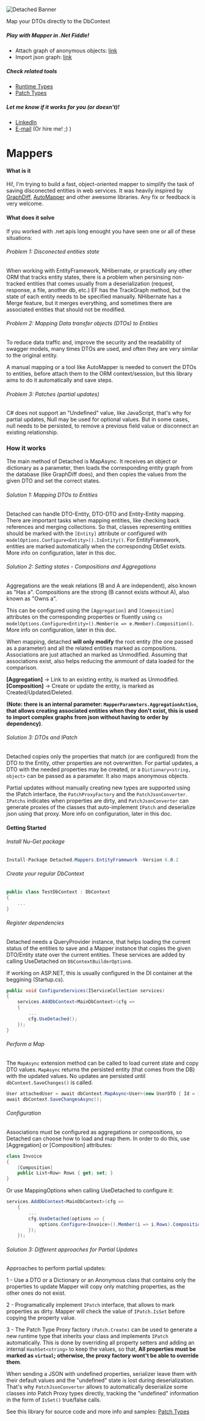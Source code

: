 ![Detached Banner](banner.png?raw=true)

Map your DTOs directly to the DbContext

##### Play with Mapper in .Net Fiddle!
- Attach graph of anonymous objects: [link](https://dotnetfiddle.net/l7q6wA) 
- Import json graph: [link](https://dotnetfiddle.net/Mn8mYU)

##### Check related tools
- [Runtime Types](https://github.com/leonardoporro/Detached-RuntimeTypes)
- [Patch Types](https://github.com/leonardoporro/Detached-PatchTypes)

##### Let me know if it works for you (or doesn't)!
- [LinkedIn](https://www.linkedin.com/in/leonardoporro/)
- [E-mail](mailto:mail@leonardoporro.com.ar)
(Or hire me! ;) )

# Mappers
#### What is it

Hi!, I'm trying to build a fast, object-oriented mapper to simplify the task of saving disconected entities in web services.
It was heavily inspired by [GraphDiff](https://github.com/zzzprojects/GraphDiff), [AutoMapper](https://github.com/AutoMapper/AutoMapper) and other awesome libraries.
Any fix or feedback is very welcome.

#### What does it solve
If you worked with .net apis long enought you have seen one or all of these situations:

###### Problem 1: Disconected entities state

When working with EntityFramework, NHibernate, or practically any other ORM that tracks entity states, 
there is a problem when persinsing non-tracked entities that comes usually from a deserialization (request, response, a file, another db, etc.)
EF has the TrackGraph method, but the state of each entity needs to be specified manually.
NHibernate has a Merge feature, but it merges everything, and sometimes there are associated entities that should not be modified.

###### Problem 2: Mapping Data transfer objects (DTOs) to Entities
To reduce data traffic and, improve the security and the readability of swagger models, many times DTOs are used, and often they are very similar
to the original entity. 

A manual mapping or a tool like AutoMapper is needed to convert the
DTOs to entities, before attach them to the ORM context/session, but this library aims to do it automatically and save steps.

###### Problem 3: Patches (partial updates)
C# does not support an "Undefined" value, like JavaScript, that's why for partial 
updates, Null may be used for optional values. But in some cases, null needs to be persisted, to remove 
a previous field value or disconnect an existing relationship.

### How it works
The main method of Detached is MapAsync. It receives an object or dictionary as a parameter,
then loads the corresponding entity graph from the database (like GraphDiff does),
and then copies the values from the given DTO and set the correct states.

###### Solution 1: Mapping DTOs to Entities
Detached can handle DTO-Entity, DTO-DTO and Entity-Entity mapping.
There are important tasks when mapping entities, like checking back references
and merging collections. So that, classes representing entities should be marked
with the `[Entity]` attribute or configured with ```modelOptions.Configure<Entity>().IsEntity()```.
For EntityFramework, entities are marked automatically when the correspondng DbSet exists.
More info on configuration, later in this doc.

###### Solution 2: Setting states - Compositions and Aggregations
Aggregations are the weak relations (B and A are independent), also known as "Has a".
Compositions are the strong (B cannot exists without A), also known as "Owns a".

This can be configured using the `[Aggregation]` and `[Composition]` attributes on the corresponding properties
or fluently using 
```cs modelOptions.Configure<Entity>().Member(e => e.Member).Composition()```.
More info on configuration, later in this doc.

When mapping, detached **will only modify** the root entity (the one passed as a parameter) and
all the related entities marked as compositions. Associations are just attached an marked as Unmodified. 
Assuming that associations exist, also helps reducing the ammount of data loaded for the comparison.

**[Aggregation]** -> Link to an existing entity, is marked as Unmodified.
**[Composition]** -> Create or update the entity, is marked as Created/Updated/Deleted.

**(Note: there is an internal parameter: `MapperParameters.AggregationAction`, that allows creating associated entities when they don't exist,
this is used to import complex graphs from json without having to order by dependency)**.

###### Solution 3: DTOs and IPatch
Detached copies only the properties that match (or are configured) from the DTO to the Entity,
other properties are not overwritten.
For partial updates, a DTO with the needed properties may be created, or a `Dictionary<string, object>`
can be passed as a parameter. It also maps anonymous objects.

Partial updates without manually creating new types are supported using the IPatch interface,
the `PatchProxyFactory` and the `PatchJsonConverter`.
`IPatchs` indicates when properties are dirty, and `PatchJsonConverter` can generate proxies of the 
classes that auto-implement `IPatch` and deserialize json using that proxy.
More info on configuration, later in this doc.

#### Getting Started

###### Install Nu-Get package
```cs
Install-Package Detached.Mappers.EntityFramework -Version 6.0.2
```
###### Create your regular DbContext
```cs
public class TestDbContext : DbContext
{
    ...
}
```
###### Register dependencies
Detached needs a QueryProvider instance, that helps loading the current status of the entities to save
and a Mapper instance that copies the given DTO/Entity state over the current entities.
These services are added by calling UseDetached on `DbContextBuilderOption`s.

If working on ASP.NET, this is usually configured in the DI container at the beggining (Startup.cs).

```cs
public void ConfigureServices(IServiceCollection services)
{
    services.AddDbContext<MainDbContext>(cfg =>
    {
        ...
        cfg.UseDetached();
    });
} 
```

###### Perform a Map
The `MapAsync` extension method can be called to load current state and copy DTO values.
`MapAsync` returns the persisted entity (that comes from the DB) with the updated values. No updates are persisted
until `dbContext.SaveChanges()` is called.

```cs
User attachedUser = await dbContext.MapAsync<User>(new UserDTO { Id = 1, Name = "NewName" });
await dbContext.SaveChangesAsync();
```

###### Configuration
Associations must be configured as aggregations or compositions, so Detached can choose how to load and map them.
In order to do this, use [Aggregation] or [Composition] attributes:

```cs
class Invoice
{
    [Composition]
    public List<Row> Rows { get; set; }
}
```

Or use MappingOptions when calling UseDetached to configure it:

```cs
services.AddDbContext<MainDbContext>(cfg =>
    {
        ...
        cfg.UseDetached(options => {
            options.Configure<Invoice>().Member(i => i.Rows).Composition();
        });
    });

```
###### Solution 3: Different approaches for Partial Updates
Approaches to perform partial updates:

1 - Use a DTO or a Dictionary or an Anonymous class that contains only the properties to update
Mapper will copy only matching properties, as the other ones do not exist.

2 - Programatically implement `IPatch` interface, that allows to mark properties as dirty.
Mapper will check the value of `IPatch.IsSet` before copying the property value.

3 - The Patch Type Proxy factory `(Patch.Create)` can be used to generate a new runtime type that inherits your class and implements `IPatch` automatically.
This is done by overriding all property setters and adding an internal `HashSet<string>` to keep the values, so that, 
**All properties must be marked as `virtual`; otherwise, the proxy factory wont't be able to override them**.
 
When sending a JSON with undefined properties, serializer leave them with their default values and the "undefined" state is lost during deserialization.
That's why `PatchJsonConverter` allows to automatically deserialize some classes into Patch Proxy types directly, tracking the "undefined" information in the 
form of `IsSet()` true/false calls.

See this library for source code and more info and samples: [Patch Types](https://github.com/leonardoporro/Detached-PatchTypes)

